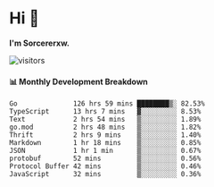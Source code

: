 # Hi 👋

**I'm Sorcererxw.**
 
![visitors](https://visitor-badge.glitch.me/badge?page_id=sorcererxw.sorcererx)

#### 📊 Monthly Development Breakdown

<!--START_SECTION:waka-->
```text
Go              126 hrs 59 mins ████████▒░ 82.53%
TypeScript      13 hrs 7 mins   ▓░░░░░░░░░ 8.53%
Text            2 hrs 54 mins   ▒░░░░░░░░░ 1.89%
go.mod          2 hrs 48 mins   ▒░░░░░░░░░ 1.82%
Thrift          2 hrs 9 mins    ▒░░░░░░░░░ 1.40%
Markdown        1 hr 18 mins    ▒░░░░░░░░░ 0.85%
JSON            1 hr 1 min      ▒░░░░░░░░░ 0.67%
protobuf        52 mins         ▒░░░░░░░░░ 0.56%
Protocol Buffer 42 mins         ▒░░░░░░░░░ 0.46%
JavaScript      32 mins         ▒░░░░░░░░░ 0.36%
```
<!--END_SECTION:waka-->
